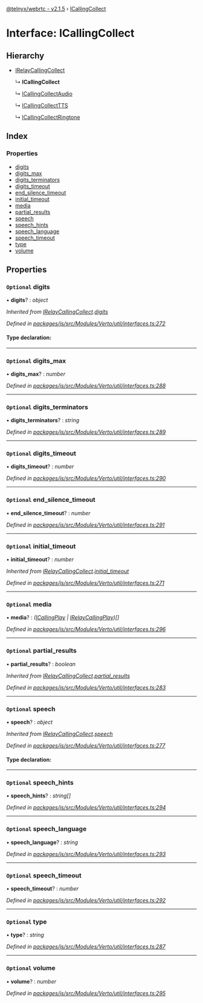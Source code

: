 [@telnyx/webrtc - v2.1.5](../README.md) › [ICallingCollect](icallingcollect.md)

# Interface: ICallingCollect

## Hierarchy

* [IRelayCallingCollect](irelaycallingcollect.md)

  ↳ **ICallingCollect**

  ↳ [ICallingCollectAudio](icallingcollectaudio.md)

  ↳ [ICallingCollectTTS](icallingcollecttts.md)

  ↳ [ICallingCollectRingtone](icallingcollectringtone.md)

## Index

### Properties

* [digits](icallingcollect.md#optional-digits)
* [digits_max](icallingcollect.md#optional-digits_max)
* [digits_terminators](icallingcollect.md#optional-digits_terminators)
* [digits_timeout](icallingcollect.md#optional-digits_timeout)
* [end_silence_timeout](icallingcollect.md#optional-end_silence_timeout)
* [initial_timeout](icallingcollect.md#optional-initial_timeout)
* [media](icallingcollect.md#optional-media)
* [partial_results](icallingcollect.md#optional-partial_results)
* [speech](icallingcollect.md#optional-speech)
* [speech_hints](icallingcollect.md#optional-speech_hints)
* [speech_language](icallingcollect.md#optional-speech_language)
* [speech_timeout](icallingcollect.md#optional-speech_timeout)
* [type](icallingcollect.md#optional-type)
* [volume](icallingcollect.md#optional-volume)

## Properties

### `Optional` digits

• **digits**? : *object*

*Inherited from [IRelayCallingCollect](irelaycallingcollect.md).[digits](irelaycallingcollect.md#optional-digits)*

*Defined in [packages/js/src/Modules/Verto/util/interfaces.ts:272](https://github.com/team-telnyx/webrtc/blob/4f15142/packages/js/src/Modules/Verto/util/interfaces.ts#L272)*

#### Type declaration:

___

### `Optional` digits_max

• **digits_max**? : *number*

*Defined in [packages/js/src/Modules/Verto/util/interfaces.ts:288](https://github.com/team-telnyx/webrtc/blob/4f15142/packages/js/src/Modules/Verto/util/interfaces.ts#L288)*

___

### `Optional` digits_terminators

• **digits_terminators**? : *string*

*Defined in [packages/js/src/Modules/Verto/util/interfaces.ts:289](https://github.com/team-telnyx/webrtc/blob/4f15142/packages/js/src/Modules/Verto/util/interfaces.ts#L289)*

___

### `Optional` digits_timeout

• **digits_timeout**? : *number*

*Defined in [packages/js/src/Modules/Verto/util/interfaces.ts:290](https://github.com/team-telnyx/webrtc/blob/4f15142/packages/js/src/Modules/Verto/util/interfaces.ts#L290)*

___

### `Optional` end_silence_timeout

• **end_silence_timeout**? : *number*

*Defined in [packages/js/src/Modules/Verto/util/interfaces.ts:291](https://github.com/team-telnyx/webrtc/blob/4f15142/packages/js/src/Modules/Verto/util/interfaces.ts#L291)*

___

### `Optional` initial_timeout

• **initial_timeout**? : *number*

*Inherited from [IRelayCallingCollect](irelaycallingcollect.md).[initial_timeout](irelaycallingcollect.md#optional-initial_timeout)*

*Defined in [packages/js/src/Modules/Verto/util/interfaces.ts:271](https://github.com/team-telnyx/webrtc/blob/4f15142/packages/js/src/Modules/Verto/util/interfaces.ts#L271)*

___

### `Optional` media

• **media**? : *([ICallingPlay](icallingplay.md) | [IRelayCallingPlay](irelaycallingplay.md))[]*

*Defined in [packages/js/src/Modules/Verto/util/interfaces.ts:296](https://github.com/team-telnyx/webrtc/blob/4f15142/packages/js/src/Modules/Verto/util/interfaces.ts#L296)*

___

### `Optional` partial_results

• **partial_results**? : *boolean*

*Inherited from [IRelayCallingCollect](irelaycallingcollect.md).[partial_results](irelaycallingcollect.md#optional-partial_results)*

*Defined in [packages/js/src/Modules/Verto/util/interfaces.ts:283](https://github.com/team-telnyx/webrtc/blob/4f15142/packages/js/src/Modules/Verto/util/interfaces.ts#L283)*

___

### `Optional` speech

• **speech**? : *object*

*Inherited from [IRelayCallingCollect](irelaycallingcollect.md).[speech](irelaycallingcollect.md#optional-speech)*

*Defined in [packages/js/src/Modules/Verto/util/interfaces.ts:277](https://github.com/team-telnyx/webrtc/blob/4f15142/packages/js/src/Modules/Verto/util/interfaces.ts#L277)*

#### Type declaration:

___

### `Optional` speech_hints

• **speech_hints**? : *string[]*

*Defined in [packages/js/src/Modules/Verto/util/interfaces.ts:294](https://github.com/team-telnyx/webrtc/blob/4f15142/packages/js/src/Modules/Verto/util/interfaces.ts#L294)*

___

### `Optional` speech_language

• **speech_language**? : *string*

*Defined in [packages/js/src/Modules/Verto/util/interfaces.ts:293](https://github.com/team-telnyx/webrtc/blob/4f15142/packages/js/src/Modules/Verto/util/interfaces.ts#L293)*

___

### `Optional` speech_timeout

• **speech_timeout**? : *number*

*Defined in [packages/js/src/Modules/Verto/util/interfaces.ts:292](https://github.com/team-telnyx/webrtc/blob/4f15142/packages/js/src/Modules/Verto/util/interfaces.ts#L292)*

___

### `Optional` type

• **type**? : *string*

*Defined in [packages/js/src/Modules/Verto/util/interfaces.ts:287](https://github.com/team-telnyx/webrtc/blob/4f15142/packages/js/src/Modules/Verto/util/interfaces.ts#L287)*

___

### `Optional` volume

• **volume**? : *number*

*Defined in [packages/js/src/Modules/Verto/util/interfaces.ts:295](https://github.com/team-telnyx/webrtc/blob/4f15142/packages/js/src/Modules/Verto/util/interfaces.ts#L295)*
